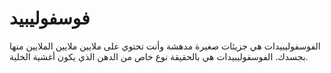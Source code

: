# فوسفوليبيد

الفوسفوليبيدات هي جزيئات صغيرة مدهشة وأنت تحتوي على ملايين ملايين الملايين منها
بجسدك. الفوسفوليبيدات هي بالحقيقة نوع خاص من الدهن الذي يكون أغشية الخلية.

